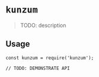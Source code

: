 # `kunzum`

> TODO: description

## Usage

```
const kunzum = require('kunzum');

// TODO: DEMONSTRATE API
```
